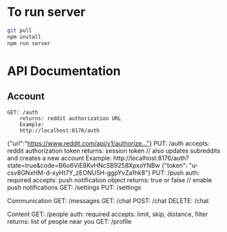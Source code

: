 # To run server
```bash
git pull
npm install
npm run server
```

# API Documentation
## Account
	GET: /auth
		returns: reddit authorization URL
		Example:
		http://localhost:8176/auth
{"url":"https://www.reddit.com/api/v1/authorize..."}
	PUT: /auth
		accepts: reddit authorization token
		returns: session token
		// also updates subreddits and creates a new account
Example:  http://localhost:8176/auth?state=true&code=B6o6ViE8KvHNcSB9258XpxoYNBw
{"token": "u-csv8GNxHM-d-xyHt7Y_zEONU5H-ggpYvZa1hk8"}
	PUT: /push
		auth: required
		accepts: push notification object
		returns: true or false
		// enable push notifications
	GET: /settings
	PUT: /settings

Communication
	GET: /messages
	GET: /chat
	POST: /chat
	DELETE: /chat

Content
	GET: /people
		auth: required
		accepts: limit, skip, distance, filter
		returns: list of people near you
	GET: /profile
